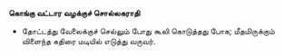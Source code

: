 **கொங்கு வட்டார வழக்குச் சொல்லகராதி**
- தோட்டத்து வேலைக்குச் செல்லும் போது கூலி கொடுத்தது போக; மீதமிருக்கும் விளைந்த கதிரை மடியில் எடுத்து வருவர்.

